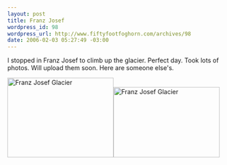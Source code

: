 ```yaml
--- 
layout: post
title: Franz Josef
wordpress_id: 98
wordpress_url: http://www.fiftyfootfoghorn.com/archives/98
date: 2006-02-03 05:27:49 -03:00
---
```

I stopped in Franz Josef to climb up the glacier. Perfect day. Took lots of photos. Will upload them soon. Here are someone else's.

<img src="http://static.flickr.com/36/94419909_339c5c78a7_m.jpg" width="240" height="180" alt="Franz Josef Glacier" border="0" /><img src="http://static.flickr.com/35/89570386_0f1eb63a17_m.jpg" width="240" height="159" alt="Franz Josef Glacier" border="0" />
